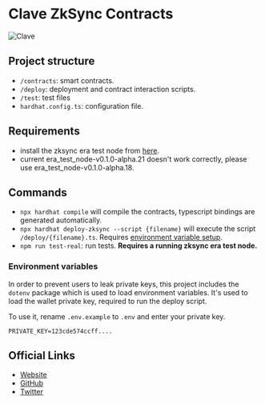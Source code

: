 # Clave ZkSync Contracts

<img src="logo.svg" alt="Clave">

## Project structure

-   `/contracts`: smart contracts.
-   `/deploy`: deployment and contract interaction scripts.
-   `/test`: test files
-   `hardhat.config.ts`: configuration file.

## Requirements

-   install the zksync era test node from [here](https://github.com/matter-labs/era-test-node).
-   current era_test_node-v0.1.0-alpha.21 doesn't work correctly, please use era_test_node-v0.1.0-alpha.18.

## Commands

-   `npx hardhat compile` will compile the contracts, typescript bindings are generated automatically.
-   `npx hardhat deploy-zksync --script {filename}` will execute the script `/deploy/{filename}.ts`. Requires [environment variable setup](#environment-variables).
-   `npm run test-real`: run tests. **Requires a running zksync era test node.**

### Environment variables

In order to prevent users to leak private keys, this project includes the `dotenv` package which is used to load environment variables. It's used to load the wallet private key, required to run the deploy script.

To use it, rename `.env.example` to `.env` and enter your private key.

```
PRIVATE_KEY=123cde574ccff....
```

## Official Links

-   [Website](https://getclave.io/)
-   [GitHub](https://github.com/getclave)
-   [Twitter](https://twitter.com/getclave)
